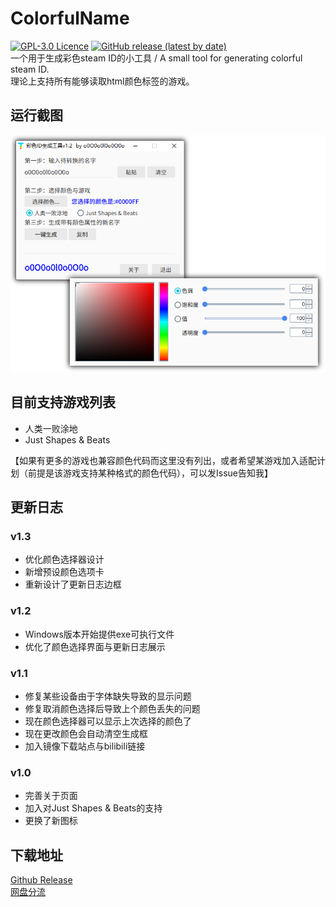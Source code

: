 # ColorfulName
[![GPL-3.0 Licence](https://img.shields.io/badge/license-GPL--3.0-blue?style=flat-square)](https://opensource.org/licenses/GPL-3.0/)
[![GitHub release (latest by date)](https://img.shields.io/github/v/release/LittleCircleOO/ColorfulName?style=flat-square)](https://github.com/LittleCircleOO/ColorfulName/releases)  
一个用于生成彩色steam ID的小工具 / A small tool for generating colorful steam ID.  
理论上支持所有能够读取html颜色标签的游戏。

## 运行截图
![avatar](https://github.com/LittleCircleOO/ColorfulName/blob/master/pic/Screenshot_v1.2.png)

## 目前支持游戏列表
* 人类一败涂地
* Just Shapes & Beats
  

【如果有更多的游戏也兼容颜色代码而这里没有列出，或者希望某游戏加入适配计划（前提是该游戏支持某种格式的颜色代码），可以发Issue告知我】

## 更新日志

### v1.3

* 优化颜色选择器设计
* 新增预设颜色选项卡
* 重新设计了更新日志边框

### v1.2

* Windows版本开始提供exe可执行文件
* 优化了颜色选择界面与更新日志展示

### v1.1

* 修复某些设备由于字体缺失导致的显示问题
* 修复取消颜色选择后导致上个颜色丢失的问题
* 现在颜色选择器可以显示上次选择的颜色了
* 现在更改颜色会自动清空生成框
* 加入镜像下载站点与bilibili链接
### v1.0
* 完善关于页面
* 加入对Just Shapes & Beats的支持
* 更换了新图标

## 下载地址

[Github Release](https://github.com/LittleCircleOO/ColorfulName/releases)  
[网盘分流](https://www.lanzous.com/b0awlzefi)
